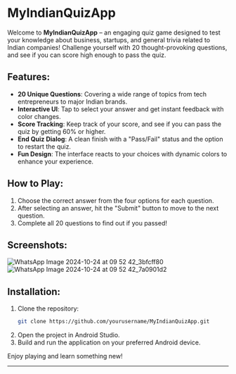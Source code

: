 
# MyIndianQuizApp

Welcome to **MyIndianQuizApp** – an engaging quiz game designed to test your knowledge about business, startups, and general trivia related to Indian companies! Challenge yourself with 20 thought-provoking questions, and see if you can score high enough to pass the quiz.

## Features:
- **20 Unique Questions**: Covering a wide range of topics from tech entrepreneurs to major Indian brands.
- **Interactive UI**: Tap to select your answer and get instant feedback with color changes.
- **Score Tracking**: Keep track of your score, and see if you can pass the quiz by getting 60% or higher.
- **End Quiz Dialog**: A clean finish with a "Pass/Fail" status and the option to restart the quiz.
- **Fun Design**: The interface reacts to your choices with dynamic colors to enhance your experience.

## How to Play:
1. Choose the correct answer from the four options for each question.
2. After selecting an answer, hit the "Submit" button to move to the next question.
3. Complete all 20 questions to find out if you passed!

## Screenshots:

![WhatsApp Image 2024-10-24 at 09 52 42_3bfcff80](https://github.com/user-attachments/assets/d338129f-45cb-4359-97c9-cf7ff30227dd)
![WhatsApp Image 2024-10-24 at 09 52 42_7a0901d2](https://github.com/user-attachments/assets/e112f0a5-f7ef-4846-a0a5-95d0d105160a)

## Installation:
1. Clone the repository:
    ```bash
    git clone https://github.com/yourusername/MyIndianQuizApp.git
    ```
2. Open the project in Android Studio.
3. Build and run the application on your preferred Android device.

Enjoy playing and learn something new!

---
